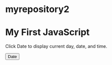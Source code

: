 myrepository2
=============
<!DOCTYPE html>
<html>
<body>

<h1>My First JavaScript</h1>

<p>Click Date to display current day, date, and time.</p>

<button type="button" onclick="myFunction()">Date</button>

<p id="demo"></p>

<script>
function myFunction() {
    document.getElementById("demo").innerHTML = Date();
}
</script>

</body>
</html> 


